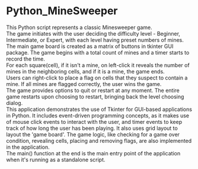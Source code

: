 # Python_MineSweeper
This Python script represents a classic Minesweeper game.  
The game initiates with the user deciding the difficulty level - Beginner, Intermediate, or Expert, with each level having preset numbers of mines.  
The main game board is created as a matrix of buttons in tkinter GUI package. The game begins with a total count of mines and a timer starts to record the time.  
For each square(cell), if it isn't a mine, on left-click it reveals the number of mines in the neighboring cells, and if it is a mine, the game ends.  
Users can right-click to place a flag on cells that they suspect to contain a mine. If all mines are flagged correctly, the user wins the game.  
The game provides options to quit or restart at any moment. The entire game restarts upon choosing to restart, bringing back the level choosing dialog.  
This application demonstrates the use of Tkinter for GUI-based applications in Python. It includes event-driven programming concepts, as it makes use of mouse click events to interact with the user, and timer events to keep track of how long the user has been playing. It also uses grid layout to layout the 'game board'. The game logic, like checking for a game over condition, revealing cells, placing and removing flags, are also implemented in the application.  
The main() function at the end is the main entry point of the application when it's running as a standalone script.  
